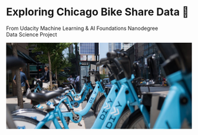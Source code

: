 # Exploring Chicago Bike Share Data 📒
From Udacity Machine Learning & AI Foundations Nanodegree <br/>
Data Science Project

![jpg](imgs/img1.jpg)
